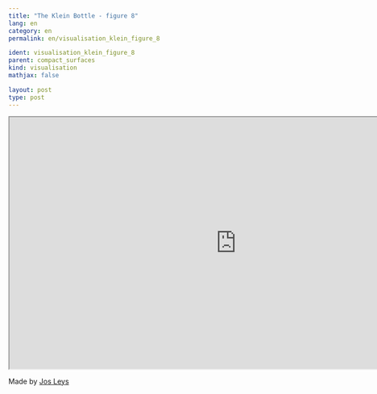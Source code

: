 ```yaml
---
title: "The Klein Bottle - figure 8"
lang: en
category: en
permalink: en/visualisation_klein_figure_8

ident: visualisation_klein_figure_8
parent: compact_surfaces
kind: visualisation
mathjax: false

layout: post
type: post
---
```



<div class="resource vid">
<iframe width="900" height="500"
	src="https://www.youtube.com/embed/rnWyTRpmzKQ?rel=0">
</iframe>
</div>

Made by <a href="http://www.josleys.com/" target="_blank">Jos Leys</a>
